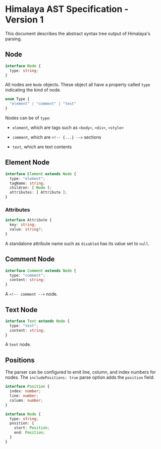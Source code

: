 # Himalaya AST Specification - Version 1

This document describes the abstract syntax tree output of Himalaya's parsing.

## Node

```ts
interface Node {
  type: string;
}
```

All nodes are `Node` objects. These object all have a property called `type` indicating the kind of node.

```ts
enum Type {
  "element" | "comment" | "text"
}
```

Nodes can be of `type`:

- `element`, which are tags such as `<body>`, `<div>`, `<style>`

- `comment`, which are `<!-- {...} -->` sections

- `text`, which are text contents

## Element Node

```ts
interface Element extends Node {
  type: "element";
  tagName: string;
  children: [ Node ];
  attributes: [ Attribute ];
}
```

### Attributes

```ts
interface Attribute {
  key: string;
  value: string?;
}
```

A standalone attribute name such as `disabled` has its value set to `null`.

## Comment Node

```ts
interface Comment extends Node {
  type: "comment";
  content: string;
}
```

A `<!-- comment -->` node.

## Text Node

```ts
interface Text extends Node {
  type: "text";
  content: string;
}
```

A `text` node.

## Positions
The parser can be configured to emit line, column, and index numbers for nodes.
The `includePositions: true` parse option adds the `position` field:

```ts
interface Position {
  index: number;
  line: number;
  column: number;
}

interface Node {
  type: string;
  position: {
    start: Position;
    end: Position;
  }
}
```
